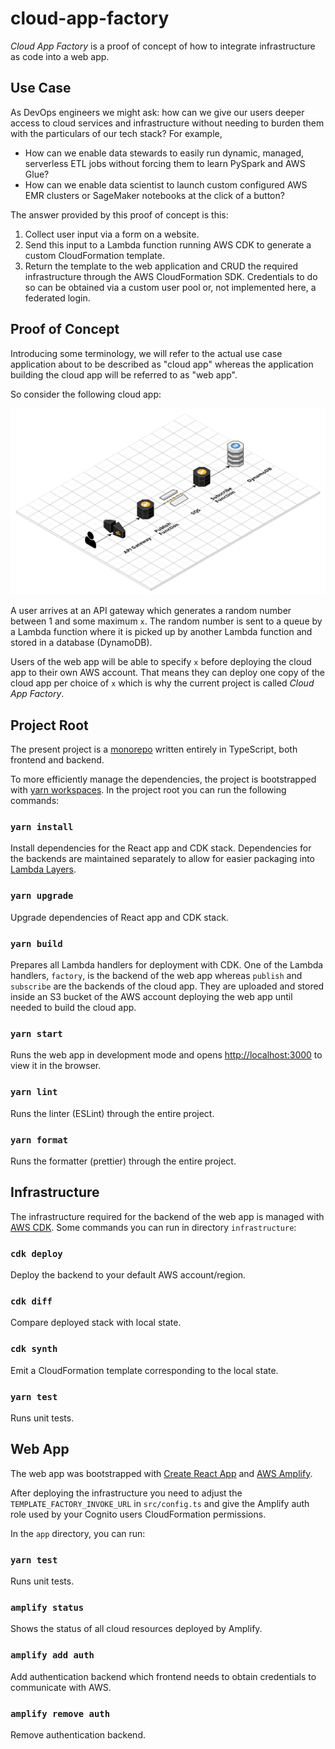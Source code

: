 # cloud-app-factory

_Cloud App Factory_ is a proof of concept of how to integrate infrastructure as code into a web app.

## Use Case

As DevOps engineers we might ask: how can we give our users deeper access to cloud services and infrastructure without needing to burden them with the particulars of our tech stack? For example,

- How can we enable data stewards to easily run dynamic, managed, serverless ETL jobs without forcing them to learn PySpark and AWS Glue?
- How can we enable data scientist to launch custom configured AWS EMR clusters or SageMaker notebooks at the click of a button?

The answer provided by this proof of concept is this:

1. Collect user input via a form on a website.
1. Send this input to a Lambda function running AWS CDK to generate a custom CloudFormation template.
1. Return the template to the web application and CRUD the required infrastructure through the AWS CloudFormation SDK. Credentials to do so can be obtained via a custom user pool or, not implemented here, a federated login.

## Proof of Concept

Introducing some terminology, we will refer to the actual use case application about to be described as "cloud app" whereas the application building the cloud app will be referred to as "web app".

So consider the following cloud app:

![random-number-app](random-number-app.jpg?raw=true 'Random Number App')

A user arrives at an API gateway which generates a random number between 1 and some maximum `x`. The random number is sent to a queue by a Lambda function where it is picked up by another Lambda function and stored in a database (DynamoDB).

Users of the web app will be able to specify `x` before deploying the cloud app to their own AWS account. That means they can deploy one copy of the cloud app per choice of `x` which is why the current project is called _Cloud App Factory_.

## Project Root

The present project is a [monorepo](https://github.com/babel/babel/blob/master/doc/design/monorepo.md) written entirely in TypeScript, both frontend and backend.

To more efficiently manage the dependencies, the project is bootstrapped with [yarn workspaces](https://classic.yarnpkg.com/en/docs/workspaces/). In the project root you can run the following commands:

### `yarn install`

Install dependencies for the React app and CDK stack. Dependencies for the backends are maintained separately to allow for easier packaging into [Lambda Layers](https://docs.aws.amazon.com/lambda/latest/dg/configuration-layers.html).

### `yarn upgrade`

Upgrade dependencies of React app and CDK stack.

### `yarn build`

Prepares all Lambda handlers for deployment with CDK. One of the Lambda handlers, `factory`, is the backend of the web app whereas `publish` and `subscribe` are the backends of the cloud app. They are uploaded and stored inside an S3 bucket of the AWS account deploying the web app until needed to build the cloud app.

### `yarn start`

Runs the web app in development mode and opens [http://localhost:3000](http://localhost:3000) to view it in the browser.

### `yarn lint`

Runs the linter (ESLint) through the entire project.

### `yarn format`

Runs the formatter (prettier) through the entire project.

## Infrastructure

The infrastructure required for the backend of the web app is managed with [AWS CDK](https://docs.aws.amazon.com/cdk/index.html). Some commands you can run in directory `infrastructure`:

### `cdk deploy`

Deploy the backend to your default AWS account/region.

### `cdk diff`

Compare deployed stack with local state.

### `cdk synth`

Emit a CloudFormation template corresponding to the local state.

### `yarn test`

Runs unit tests.

## Web App

The web app was bootstrapped with [Create React App](https://github.com/facebook/create-react-app) and [AWS Amplify](https://aws-amplify.github.io/).

After deploying the infrastructure you need to adjust the `TEMPLATE_FACTORY_INVOKE_URL` in `src/config.ts` and give the Amplify auth role used by your Cognito users CloudFormation permissions.

In the `app` directory, you can run:

### `yarn test`

Runs unit tests.

### `amplify status`

Shows the status of all cloud resources deployed by Amplify.

### `amplify add auth`

Add authentication backend which frontend needs to obtain credentials to communicate with AWS.

### `amplify remove auth`

Remove authentication backend.
